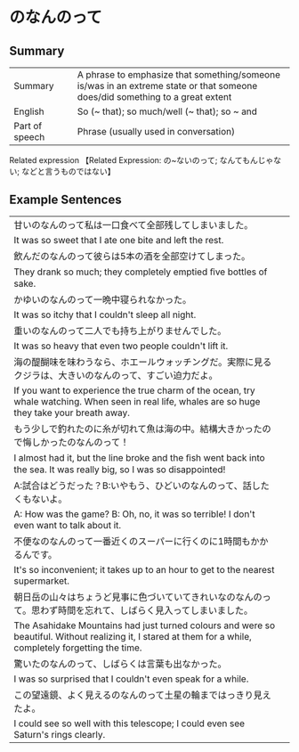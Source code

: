 # のなんのって

## Summary

<table><tr>   <td>Summary<td>   <td>A phrase to emphasize that something/someone is/was in an extreme state or that someone does/did something to a great extent</td><tr><tr>   <td>English<td>   <td>So (~ that); so much/well (~ that); so ~ and</td><tr><tr>   <td>Part of speech<td>   <td>Phrase (usually used in conversation)</td><tr></table><tr>   <td>Related expression<td>   <td>【Related Expression: の~ないのって; なんてもんじゃない; などと言うものではない】</td><tr></table></table>

## Example Sentences

<table><tr><td>甘いのなんのって私は一口食べて全部残してしまいました。<td><tr><tr><td>It was so sweet that I ate one bite and left the rest.<td><tr><tr><td>飲んだのなんのって彼らは5本の酒を全部空けてしまった。<td><tr><tr><td>They drank so much; they completely emptied ﬁve bottles of sake.<td><tr><tr><td>かゆいのなんのって一晩中寝られなかった。<td><tr><tr><td>It was so itchy that I couldn't sleep all night.<td><tr><tr><td>重いのなんのって二人でも持ち上がりませんでした。<td><tr><tr><td>It was so heavy that even two people couldn't lift it.<td><tr><tr><td>海の醍醐味を味わうなら、ホエールウォッチングだ。実際に見るクジラは、大きいのなんのって、すごい迫力だよ。<td><tr><tr><td>If you want to experience the true charm of the ocean, try whale watching. When seen in real life, whales are so huge they take your breath away.<td><tr><tr><td>もう少しで釣れたのに糸が切れて魚は海の中。結構大きかったので悔しかったのなんのって！<td><tr><tr><td>I almost had it, but the line broke and the ﬁsh went back into the sea. It was really big, so I was so disappointed!<td><tr><tr><td>A:試合はどうだった？B:いやもう、ひどいのなんのって、話したくもないよ。<td><tr><tr><td>A: How was the game? B: Oh, no, it was so terrible! I don't even want to talk about it.<td><tr><tr><td>不便なのなんのって一番近くのスーパーに行くのに1時間もかかるんです。<td><tr><tr><td>It's so inconvenient; it takes up to an hour to get to the nearest supermarket.<td><tr><tr><td>朝日岳の山々はちょうど見事に色づいていてきれいなのなんのって。思わず時間を忘れて、しばらく見入ってしまいました。<td><tr><tr><td>The Asahidake Mountains had just turned colours and were so beautiful. Without realizing it, I stared at them for a while, completely forgetting the time.<td><tr><tr><td>驚いたのなんのって、しばらくは言葉も出なかった。<td><tr><tr><td>I was so surprised that I couldn't even speak for a while.<td><tr><tr><td>この望遠鏡、よく見えるのなんのって土星の輪まではっきり見えたよ。<td><tr><tr><td>I could see so well with this telescope; I could even see Saturn's rings clearly.<td><tr></table>


